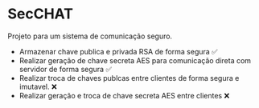 # SecCHAT
Projeto para um sistema de comunicação seguro.



- Armazenar chave publica e privada RSA de forma segura ✅
- Realizar geração de chave secreta AES para comunicação direta com servidor de forma segura ✅
- Realizar troca de chaves publcas entre clientes de forma segura e imutavel. ❌
- Realizar geração e troca de chave secreta AES entre clientes ❌

